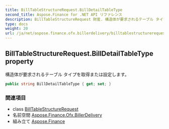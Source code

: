 ```yaml
---
title: BillTableStructureRequest.BillDetailTableType
second_title: Aspose.Finance for .NET API リファレンス
description: BillTableStructureRequest 財産. 構造体が要求されるテーブル タイプを取得または設定します
type: docs
weight: 20
url: /ja/net/aspose.finance.ofx.billerdelivery/billtablestructurerequest/billdetailtabletype/
---
```

## BillTableStructureRequest.BillDetailTableType property

構造体が要求されるテーブル タイプを取得または設定します。

```csharp
public string BillDetailTableType { get; set; }
```

### 関連項目

* class [BillTableStructureRequest](../)
* 名前空間 [Aspose.Finance.Ofx.BillerDelivery](../../billtablestructurerequest/)
* 組み立て [Aspose.Finance](../../../)


